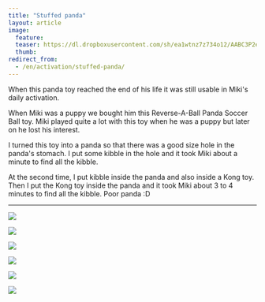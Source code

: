 ```yaml
---
title: "Stuffed panda"
layout: article
image:
  feature:
  teaser: https://dl.dropboxusercontent.com/sh/ea1wtnz7z734o12/AABC3P2esT6eQguQ5q-4koRSa/aktivointi/pehmopanda/DSC49366-245px.jpg
  thumb:
redirect_from:
  - /en/activation/stuffed-panda/
---
```


When this panda toy reached the end of his life it was still usable in Miki's daily activation.

When Miki was a puppy we bought him this Reverse-A-Ball Panda Soccer Ball toy. Miki played quite a lot with this toy when he was a puppy but later on he lost his interest.

I turned this toy into a panda so that there was a good size hole in the panda's stomach. I put some kibble in the hole and it took Miki about a minute to find all the kibble.

At the second time, I put kibble inside the panda and also inside a Kong toy. Then I put the Kong toy inside the panda and it took Miki about 3 to 4 minutes to find all the kibble. Poor panda :D

---

[![](https://dl.dropboxusercontent.com/sh/ea1wtnz7z734o12/AACw_N9br8x0tp4GJjaoldkja/aktivointi/pehmopanda/DSC49366-800px.jpg)](https://dl.dropboxusercontent.com/sh/ea1wtnz7z734o12/AAAN6UzWzpqvobVBlLkAI_rxa/aktivointi/pehmopanda/DSC49366.jpg)

[![](https://dl.dropboxusercontent.com/sh/ea1wtnz7z734o12/AACetFlSbszL8wv0VmTbOPIZa/aktivointi/pehmopanda/DSC49402-800px.jpg)](https://dl.dropboxusercontent.com/sh/ea1wtnz7z734o12/AABV0SNLLeLaPvhc8YhMNGdga/aktivointi/pehmopanda/DSC49402.jpg)

[![](https://dl.dropboxusercontent.com/sh/ea1wtnz7z734o12/AAAovy7RC8sMOubZ18cCUyvxa/aktivointi/pehmopanda/DSC49437-800px.jpg)](https://dl.dropboxusercontent.com/sh/ea1wtnz7z734o12/AAAYnjCCBcR22lA1_wQaApQSa/aktivointi/pehmopanda/DSC49437.jpg)

[![](https://dl.dropboxusercontent.com/sh/ea1wtnz7z734o12/AABScPstDsGIaPqREQhf3Giua/aktivointi/pehmopanda/DSC49513-800px.jpg)](https://dl.dropboxusercontent.com/sh/ea1wtnz7z734o12/AAC6vLxXtVdUgrNlmx5QNmfJa/aktivointi/pehmopanda/DSC49513.jpg)

[![](https://dl.dropboxusercontent.com/sh/ea1wtnz7z734o12/AAAp7lYdTL40ipasvG17biGKa/aktivointi/pehmopanda/DSC49564-800px.jpg)](https://dl.dropboxusercontent.com/sh/ea1wtnz7z734o12/AACgijvQvSvLnDgA2UQ-RYYoa/aktivointi/pehmopanda/DSC49564.jpg)

[![](https://dl.dropboxusercontent.com/sh/ea1wtnz7z734o12/AAAnl_RV4mW5MyldW3OszpEsa/aktivointi/pehmopanda/DSC49573-800px.jpg)](https://dl.dropboxusercontent.com/sh/ea1wtnz7z734o12/AAA9-kugipwVWDaLz7-PUrq7a/aktivointi/pehmopanda/DSC49573.jpg)

